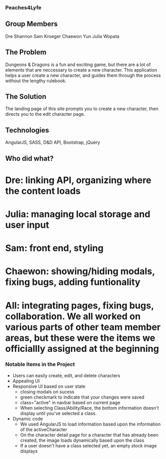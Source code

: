 ### Peaches4Lyfe

## Group Members
Dre Shannon
Sam Kroeger
Chaewon Yun
Julia Wopata

## The Problem

Dungeons & Dragons is a fun and exciting game, but there are a lot of elements that are neccessary to create a new character. This application helps a user create a new character, and guides them through the process without the lengthy rulebook.

## The Solution

The landing page of this site prompts you to create a new character, then directs you to the edit character page.

## Technologies

AngularJS, SASS, D&D API, Bootstrap, jQuery

## Who did what?

# Dre: linking API, organizing where the content loads
# Julia: managing local storage and user input
# Sam: front end, styling
# Chaewon: showing/hiding modals, fixing bugs, adding funtionality

# All: integrating pages, fixing bugs, collaboration. We all worked on various parts of other team member areas, but these were the items we officiallly assigned at the beginning

### Notable Items in the Project
- Users can easily create, edit, and delete characters
- Appealing UI
- Responsive UI based on user state
  - closing modals on sucess
  - green checkmark to indicate that your changes were saved
  - class="active" in navbar based on current page
  - When selecting Class/Ability/Race, the bottom information doesn't display until you've selected a class.
- Dynamic code
  - We used AngularJS to load information based upon the information of the activeCharacter
  - On the character detail page for a character that has already been created, the image loads dynamically based upon the class
  - If a user doesn't have a class selected yet, an empty stock image displays
